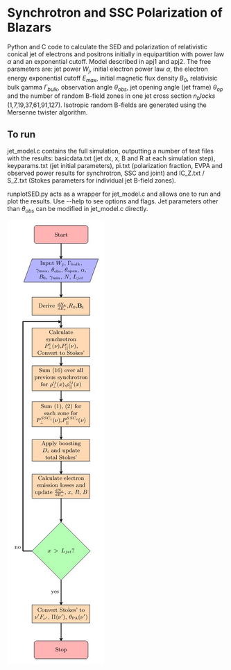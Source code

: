 # Synchrotron and SSC Polarization of Blazars
Python and C code to calculate the SED and polarization of relativistic conical jet of electrons and positrons initially in equipartition with power law $\alpha$ and an exponential cutoff. Model described in apj1 and apj2. The free parameters are: jet power  $W_j$, initial electron power law $\alpha$, the electron energy exponential cutoff $E_{max}$,  initial magnetic flux density $B_0$, relativisic bulk gamma $\Gamma_{bulk}$, observation angle $\theta_{obs}$, jet opening angle (jet frame) $\theta_{op}$ and the number of random B-field zones in one jet cross section $n_blocks$ (1,7,19,37,61,91,127). Isotropic random B-fields are generated using the Mersenne twister algorithm.

## To run
jet_model.c contains the full simulation, outputting a number of text files with the results: basicdata.txt (jet dx, x, B and R at each simulation step), keyparams.txt (jet initial parameters), pi.txt (polarization fraction, EVPA and observed power results for synchrotron, SSC and joint) and IC_Z.txt / S_Z.txt (Stokes parameters for individual jet B-field zones).

runplotSED.py acts as a wrapper for jet_model.c and allows one to run and plot the results. Use --help to see options and flags. Jet parameters other than $\theta_{obs}$ can be modified in jet_model.c directly.

![Flow chart outlining the basic algorithm](FlowChart.jpg?raw=true "Title")




